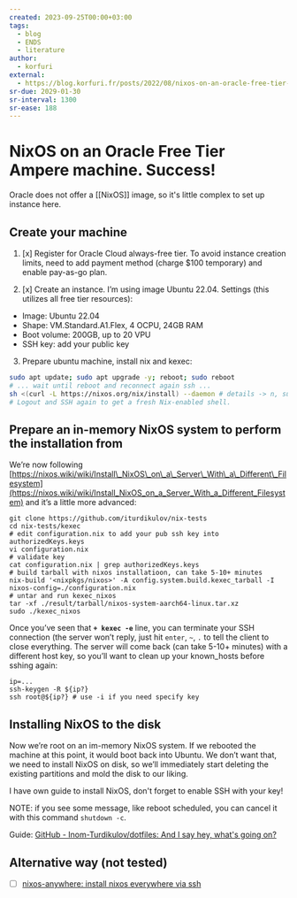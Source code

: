 ```yaml
---
created: 2023-09-25T00:00+03:00
tags:
  - blog
  - ENDS
  - literature
author:
  - korfuri
external:
  - https://blog.korfuri.fr/posts/2022/08/nixos-on-an-oracle-free-tier-ampere-machine/
sr-due: 2029-01-30
sr-interval: 1300
sr-ease: 188
---
```


# NixOS on an Oracle Free Tier Ampere machine. Success!

Oracle does not offer a [[NixOS]] image, so it's little complex to set up instance here.

## Create your machine

1. [x] Register for Oracle Cloud always-free tier. To avoid instance creation limits, need to add payment method (charge $100 temporary) and enable pay-as-go plan.

2. [x] Create an instance. I’m using image Ubuntu 22.04. Settings (this utilizes all free tier resources):

- Image: Ubuntu 22.04
- Shape: VM.Standard.A1.Flex, 4 OCPU, 24GB RAM
- Boot volume: 200GB, up to 20 VPU
- SSH key: add your public key

3. Prepare ubuntu machine, install nix and kexec:

```bash
sudo apt update; sudo apt upgrade -y; reboot; sudo reboot
# ... wait until reboot and reconnect again ssh ...
sh <(curl -L https://nixos.org/nix/install) --daemon # details -> n, sudo -> y
# Logout and SSH again to get a fresh Nix-enabled shell.
```

## Prepare an in-memory NixOS system to perform the installation from

We’re now following [https://nixos.wiki/wiki/Install\_NixOS\_on\_a\_Server\_With\_a\_Different\_Filesystem](https://nixos.wiki/wiki/Install_NixOS_on_a_Server_With_a_Different_Filesystem) and it’s a little more advanced:

    git clone https://github.com/iturdikulov/nix-tests
    cd nix-tests/kexec
    # edit configuration.nix to add your pub ssh key into authorizedKeys.keys
    vi configuration.nix
    # validate key
    cat configuration.nix | grep authorizedKeys.keys
    # build tarball with nixos installatioon, can take 5-10+ minutes
    nix-build '<nixpkgs/nixos>' -A config.system.build.kexec_tarball -I nixos-config=./configuration.nix
    # untar and run kexec_nixos
    tar -xf ./result/tarball/nixos-system-aarch64-linux.tar.xz
    sudo ./kexec_nixos

Once you’ve seen that **`+ kexec -e`** line, you can terminate your SSH connection (the server won’t reply, just hit `enter`, `~`, `.` to tell the client to close everything. The server will come back (can take 5-10+ minutes) with a different host key, so you’ll want to clean up your known_hosts before sshing again:

    ip=...
    ssh-keygen -R ${ip?}
    ssh root@${ip?} # use -i if you need specify key

## Installing NixOS to the disk

Now we’re root on an im-memory NixOS system. If we rebooted the machine at this point, it would boot back into Ubuntu. We don’t want that, we need to install NixOS on disk, so we’ll immediately start deleting the existing partitions and mold the disk to our liking.

I have own guide to install NixOS, don't forget to enable SSH with your key!

NOTE: if you see some message, like reboot scheduled, you can cancel it with this command `shutdown -c`.

Guide: [GitHub - Inom-Turdikulov/dotfiles: And I say hey, what's going on?](https://github.com/iturdikulov/dotfiles)

## Alternative way (not tested)

- [ ] [nixos-anywhere: install nixos everywhere via ssh](https://github.com/nix-community/nixos-anywhere)
